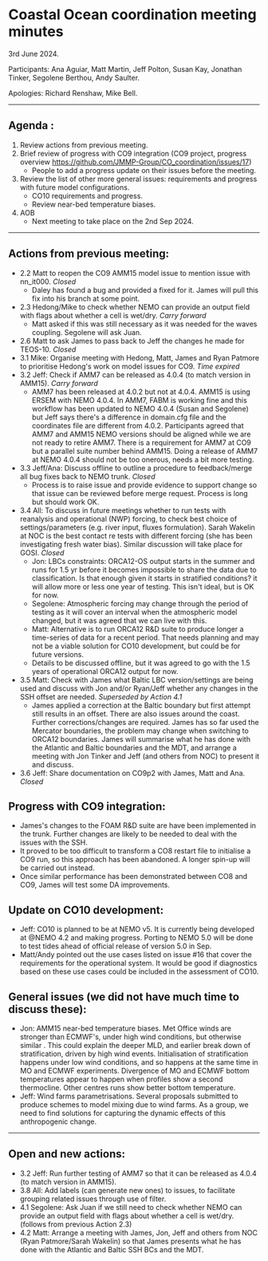 # Coastal Ocean coordination meeting minutes

3rd June 2024.

Participants: Ana Aguiar, Matt Martin, Jeff Polton, Susan Kay, Jonathan Tinker, Segolene Berthou, Andy Saulter.

Apologies: Richard Renshaw, Mike Bell.

----------

## Agenda :
1. Review actions from previous meeting.
1. Brief review of progress with CO9 integration (CO9 project, progress overview https://github.com/JMMP-Group/CO_coordination/issues/17)
   - People to add a progress update on their issues before the meeting.
1. Review the list of other more general issues: requirements and progress with future model configurations.
   - CO10 requirements and progress.
   - Review near-bed temperature biases.
1. AOB
   - Next meeting to take place on the 2nd Sep 2024.
----------

## Actions from previous meeting:
- 2.2 Matt to reopen the CO9 AMM15 model issue to mention issue with nn_it000. _Closed_
   - Daley has found a bug and provided a fixed for it. James will pull this fix into his branch at some point.
- 2.3 Hedong/Mike to check whether NEMO can provide an output field with flags about whether a cell is wet/dry. _Carry forward_
   - Matt asked if this was still necessary as it was needed for the waves coupling. Segolene will ask Juan.
- 2.6 Matt to ask James to pass back to Jeff the changes he made for TEOS-10. _Closed_
- 3.1 Mike: Organise meeting with Hedong, Matt, James and Ryan Patmore to prioritise Hedong's work on model issues for CO9. _Time expired_
- 3.2 Jeff: Check if AMM7 can be released as 4.0.4 (to match version in AMM15). _Carry forward_
   -  AMM7 has been released at 4.0.2 but not at 4.0.4. AMM15 is using ERSEM with NEMO 4.0.4. In AMM7, FABM is working fine and this workflow has been updated to NEMO 4.0.4 (Susan and Segolene) but Jeff says there's a difference in domain.cfg file and the coordinates file are different from 4.0.2. Participants agreed that AMM7 and AMM15 NEMO versions should be aligned while we are not ready to retire AMM7. There is a requirement for AMM7 at CO9 but a parallel suite number behind AMM15. Doing a release of AMM7 at NEMO 4.0.4 should not be too onerous, needs a bit more testing.
- 3.3 Jeff/Ana: Discuss offline to outline a procedure to feedback/merge all bug fixes back to NEMO trunk. _Closed_
   - Process is to raise issue and provide evidence to support change so that issue can be reviewed before merge request. Process is long but should work OK.
- 3.4 All: To discuss in future meetings whether to run tests with reanalysis and operational (NWP) forcing, to check best choice of settings/parameters (e.g. river input, fluxes formulation). Sarah Wakelin at NOC is the best contact re tests with different forcing (she has been investigating fresh water bias). Similar discussion will take place for GOSI. _Closed_
   - Jon: LBCs constraints: ORCA12-OS output starts in the summer and runs for 1.5 yr before it becomes impossible to share the data due to classification. Is that enough given it starts in stratified conditions? it will allow more or less one year of testing. This isn't ideal, but is OK for now.
   - Segolene: Atmospheric forcing may change through the period of testing as it will cover an interval when the atmospheric model changed, but it was agreed that we can live with this.
   - Matt: Alternative is to run ORCA12 R&D suite to produce longer a time-series of data for a recent period. That needs planning and may not be a viable solution for CO10 development, but could be for future versions.
   - Details to be discussed offline, but it was agreed to go with the 1.5 years of operational ORCA12 output for now.
- 3.5 Matt: Check with James what Baltic LBC version/settings are being used and discuss with Jon and/or Ryan/Jeff whether any changes in the SSH offset are needed. _Superseded by Action 4.1_
   - James applied a correction at the Baltic boundary but first attempt still results in an offset. There are also issues around the coast. Further corrections/changes are required. James has so far used the Mercator boundaries, the problem may change when switching to ORCA12 boundaries. James will summarise what he has done with the Atlantic and Baltic boundaries and the MDT, and arrange a meeting with Jon Tinker and Jeff (and others from NOC) to present it and discuss.
- 3.6 Jeff: Share documentation on CO9p2 with James, Matt and Ana. _Closed_


## Progress with CO9 integration:
- James's changes to the FOAM R&D suite are have been implemented in the  trunk. Further changes are likely to be needed to deal with the issues with the SSH.
- It proved to be too difficult to transform a CO8 restart file to initialise a CO9 run, so this approach has been abandoned. A longer spin-up will be carried out instead.
- Once similar performance has been demonstrated between CO8 and CO9, James will test some DA improvements.

## Update on CO10 development:
- Jeff: CO10 is planned to be at NEMO v5. It is currently being developed at @NEMO 4.2 and making progress. Porting to NEMO 5.0 will be done to test tides ahead of official release of version 5.0 in Sep.
- Matt/Andy pointed out the use cases listed on issue #16 that cover the requirements for the operational system. It would be good if diagnostics based on these use cases could be included in the assessment of CO10.

## General issues (we did not have much time to discuss these):

- Jon: AMM15 near-bed temperature biases. Met Office winds are stronger than ECMWF's, under high wind conditions, but otherwise similar . This could explain the deeper MLD, and earlier break down of stratification, driven by high wind events. Initialisation of stratification happens under low wind conditions, and so happens at the same time in MO and ECMWF experiments. Divergence of MO and ECMWF bottom temperatures appear to happen when profiles show a second thermocline. Other centres runs show better bottom temperature.
- Jeff: Wind farms parametrisations. Several proposals submitted to produce schemes to model mixing due to wind farms. As a group, we need to find solutions for capturing the dynamic effects of this anthropogenic change.

----------

## Open and new actions:
- 3.2 Jeff: Run further testing of AMM7 so that it can be released as 4.0.4 (to match version in AMM15).
- 3.8 All: Add labels (can generate new ones) to issues, to facilitate grouping related issues through use of filter.
- 4.1 Segolene: Ask Juan if we still need to check whether NEMO can provide an output field with flags about whether a cell is wet/dry. (follows from previous Action 2.3)
- 4.2 Matt: Arrange a meeting with James, Jon, Jeff and others from NOC (Ryan Patmore/Sarah Wakelin) so that James presents what he has done with the Atlantic and Baltic SSH BCs and the MDT.
